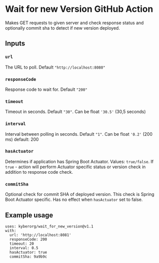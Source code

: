 # Wait for new Version GitHub Action

Makes GET requests to given server and check response status and optionally commit sha to detect if new version deployed.

## Inputs

### `url`

The URL to poll. Default `"http://localhost:8080"`

### `responseCode`

Response code to wait for. Default `"200"`

### `timeout`

Timeout in seconds. Default `"30"`. Can be float `'30.5'` (30,5 seconds)

### `interval`

Interval between polling in seconds. Default `"1"`. Can be float `'0.2'` (200 ms)
        default: 200

### `hasActuator`
Determines if application has Spring Boot Actuator. Values: `true/false`. 
If `true` - action will perform Actuator specific status or version check in addition to response code check. 

### `commitSha`
Optional check for commit SHA of deployed version. This check is Spring Boot Actuator specific.
Has no effect when `hasActuator` set to false.
## Example usage
```
uses: kyberorg/wait_for_new_version@v1.1
with:
  url: 'http://localhost:8081'
  responseCode: 200
  timeout: 20
  interval: 0.5
  hasActuator: true
  commitSha: 9a9b9c
```
